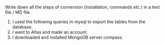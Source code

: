 Write down all the steps of conversion (installation, commands etc.) in a text file / MD file.

1. I used the following queries in mysql to export the tables from the database.
2. I went to Altas and made an account.
3. I downloaded and installed MongoDB server compass.

